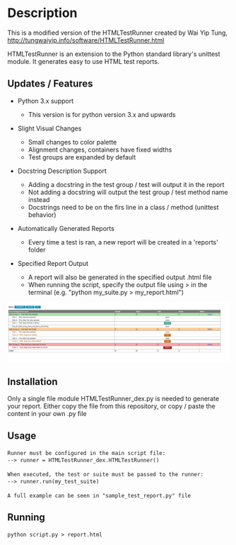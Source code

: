 # Description

This is a modified version of the HTMLTestRunner created by Wai Yip Tung, http://tungwaiyip.info/software/HTMLTestRunner.html

HTMLTestRunner is an extension to the Python standard library's unittest module. It generates easy to use HTML test reports.


## Updates / Features

* Python 3.x support
  - This version is for python version 3.x and upwards
  
* Slight Visual Changes
  - Small changes to color palette
  - Alignment changes, containers have fixed widths
  - Test groups are expanded by default

* Docstring Description Support
  - Adding a docstring in the test group / test will output it in the report
  - Not adding a docstring will output the test group / test method name instead
  - Docstrings need to be on the firs line in a class / method (unittest behavior)
  
* Automatically Generated Reports
  - Every time a test is ran, a new report will be created in a 'reports' folder
  
* Specified Report Output
  - A report will also be generated in the specified output .html file
  - When running the script, specify the output file using > in the terminal (e.g. "python my_suite.py > my_report.html")


![Report Screenshot](/screenshot_01.png)


## Installation

Only a single file module HTMLTestRunner_dex.py is needed to generate your report. Either copy the file from this repository, or copy / paste the content in your own .py file

## Usage

```
Runner must be configured in the main script file:
--> runner = HTMLTestRunner_dex.HTMLTestRunner()

When executed, the test or suite must be passed to the runner:
--> runner.run(my_test_suite)

A full example can be seen in "sample_test_report.py" file
```

## Running

```
python script.py > report.html
```
